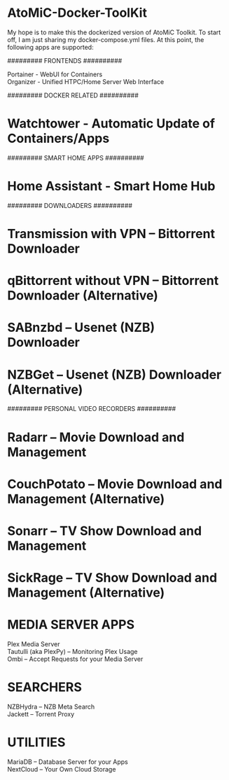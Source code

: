 # AtoMiC-Docker-ToolKit

My hope is to make this the dockerized version of AtoMiC Toolkit. To start off, I am just sharing my docker-compose.yml files. At this point, the following apps are supported:


######### FRONTENDS ##########

Portainer - WebUI for Containers<br/>
Organizer - Unified HTPC/Home Server Web Interface

######### DOCKER RELATED ##########

# Watchtower - Automatic Update of Containers/Apps

######### SMART HOME APPS ##########

# Home Assistant - Smart Home Hub

######### DOWNLOADERS ##########

# Transmission with VPN – Bittorrent Downloader<br/>
# qBittorrent without VPN – Bittorrent Downloader (Alternative)<br/>
# SABnzbd – Usenet (NZB) Downloader<br/>
# NZBGet – Usenet (NZB) Downloader (Alternative)<br/>

######### PERSONAL VIDEO RECORDERS ##########

# Radarr – Movie Download and Management<br/>
# CouchPotato – Movie Download and Management (Alternative)<br/>
# Sonarr – TV Show Download and Management<br/>
# SickRage – TV Show Download and Management (Alternative)<br/>

# MEDIA SERVER APPS

Plex Media Server<br/>
Tautulli (aka PlexPy) – Monitoring Plex Usage<br/>
Ombi – Accept Requests for your Media Server<br/>

# SEARCHERS

NZBHydra – NZB Meta Search<br/>
Jackett – Torrent Proxy

# UTILITIES

MariaDB – Database Server for your Apps<br/>
NextCloud – Your Own Cloud Storage


